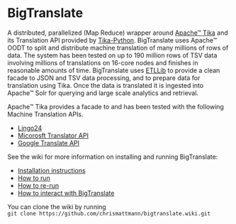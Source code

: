 BigTranslate
============

A distributed, parallelized (Map Reduce) wrapper around [Apache&trade; Tika](http://tika.apache.org/) and its Translation API provided by [Tika-Python](http://github.com/chrismattmann/tika-python). BigTranslate uses Apache&trade; OODT to split and distribute machine translation of many millions of rows of data. The system has been tested on up to 190 million rows of TSV data involving millions of translations on 16-core nodes and finishes in reasonable amounts of time. BigTranslate uses [ETLLib](http://github.com/chrismattmann/etllib/) to provide a clean facade to JSON and TSV data processing, and to prepare data for translation using Tika. Once the data is translated it is ingested into Apache&trade; Solr for querying and large scale analytics and retrieval.

Apache&trade; Tika provides a facade to and has been tested with the following Machine Translation APIs.

* [Lingo24](http://www.lingo24.com/us/translation-plugins/api/)
* [Micorosft Translator API](https://www.microsoft.com/en-us/translator/translatorapi.aspx)
* [Google Translate API](https://cloud.google.com/translate/docs/)

See the wiki for more information on installing and running BigTranslate:  
* [Installation instructions](https://github.com/chrismattmann/bigtranslate/wiki/Installation)  
* [How to run](https://github.com/chrismattmann/bigtranslate/wiki/How-to-Run)  
* [How to re-run](https://github.com/chrismattmann/bigtranslate/wiki/Re-running-BigTranslate)  
* [How to interact with BigTranslate](https://github.com/chrismattmann/bigtranslate/wiki/Interacting-with-BigTranslate)  

You can clone the wiki by running  
`git clone https://github.com/chrismattmann/bigtranslate.wiki.git`
